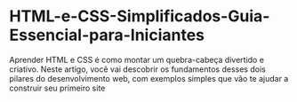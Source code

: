 # HTML-e-CSS-Simplificados-Guia-Essencial-para-Iniciantes
Aprender HTML e CSS é como montar um quebra-cabeça divertido e criativo. Neste artigo, você vai descobrir os fundamentos desses dois pilares do desenvolvimento web, com exemplos simples que vão te ajudar a construir seu primeiro site
